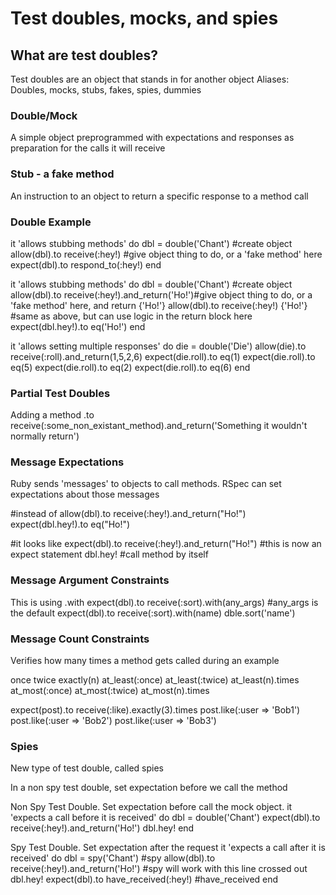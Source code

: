 # Test doubles, mocks, and spies

## What are test doubles?
Test doubles are an object that stands in for another object
Aliases: Doubles, mocks, stubs, fakes, spies, dummies

### Double/Mock
A simple object preprogrammed with expectations and responses as preparation for the calls it will receive

### Stub - a fake method
An instruction to an object to return a specific response to a method call

### Double Example
it 'allows stubbing methods' do
    dbl = double('Chant') #create object
    allow(dbl).to receive(:hey!) #give object thing to do, or a 'fake method' here
    expect(dbl).to respond_to(:hey!)
end

it 'allows stubbing methods' do
    dbl = double('Chant') #create object
    allow(dbl).to receive(:hey!).and_return('Ho!')#give object thing to do, or a 'fake method' here, and return {'Ho!'}
    allow(dbl).to receive(:hey!) {'Ho!'} #same as above, but can use logic in the return block here
    expect(dbl.hey!).to eq('Ho!')
end

it 'allows setting multiple responses' do
    die = double('Die')
    allow(die).to receive(:roll).and_return(1,5,2,6)
    expect(die.roll).to eq(1)
    expect(die.roll).to eq(5)
    expect(die.roll).to eq(2)
    expect(die.roll).to eq(6)
end

### Partial Test Doubles
Adding a method .to receive(:some_non_existant_method).and_return('Something it wouldn't normally return')

### Message Expectations
Ruby sends 'messages' to objects to call methods. RSpec can set expectations about those messages

#instead of 
allow(dbl).to receive(:hey!).and_return("Ho!")
expect(dbl.hey!).to eq("Ho!")

#it looks like
expect(dbl).to receive(:hey!).and_return("Ho!") #this is now an expect statement
dbl.hey! #call method by itself

### Message Argument Constraints
This is using .with
expect(dbl).to receive(:sort).with(any_args) #any_args is the default
expect(dbl).to receive(:sort).with(name)
dble.sort('name')

### Message Count Constraints
Verifies how many times a method gets called during an example

once
twice
exactly(n)
at_least(:once) at_least(:twice) at_least(n).times
at_most(:once) at_most(:twice) at_most(n).times

expect(post).to receive(:like).exactly(3).times
post.like(:user => 'Bob1')
post.like(:user => 'Bob2')
post.like(:user => 'Bob3')

### Spies
New type of test double, called spies

In a non spy test double, set expectation before we call the method

Non Spy Test Double. Set expectation before call the mock object.
it 'expects a call before it is received' do
    dbl = double('Chant')
    expect(dbl).to receive(:hey!).and_return('Ho!')
    dbl.hey!
end

Spy Test Double. Set expectation after the request
it 'expects a call after it is received' do
    dbl = spy('Chant') #spy
    allow(dbl).to receive(:hey!).and_return('Ho!') #spy will work with this line crossed out
    dbl.hey!
    expect(dbl).to have_received(:hey!) #have_received
end